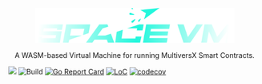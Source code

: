 <p align="center">  
    <picture>
      <source media="(prefers-color-scheme: light)" srcset="https://github.com/raduceuca/mx-chain-vm-go/blob/c33a8319fbf527cc5113158a4d29b1d0ffacc313/.github/spacevm-darmmode.svg">
      <source media="(prefers-color-scheme: dark)" srcset="https://github.com/raduceuca/mx-chain-vm-go/blob/c33a8319fbf527cc5113158a4d29b1d0ffacc313/.github/spacevm-lightmode.svg">
      <img alt="MultiversX SpaceVM" src="https://github.com/raduceuca/mx-chain-vm-go/blob/c33a8319fbf527cc5113158a4d29b1d0ffacc313/.github/spacevm-lightmode.svg" width="397" height="70" style="max-width: 100%;">
    </picture>
</p>
<p align="center">
  A WASM-based Virtual Machine for running MultiversX Smart Contracts.
</p>



[![](https://img.shields.io/badge/made%20by-MultiversX-blue.svg)](http://multiversx.com/)
![Build](https://github.com/multiversx/mx-chain-vm-go/actions/workflows/build-test.yml/badge.svg?branch=master)
[![Go Report Card](https://goreportcard.com/badge/github.com/multiversx/mx-chain-vm-go)](https://goreportcard.com/report/github.com/multiversx/mx-chain-vm-go)
[![LoC](https://tokei.rs/b1/github/multiversx/mx-chain-vm-go?category=code)](https://github.com/multiversx/mx-chain-vm-go)
[![codecov](https://codecov.io/gh/multiversx/mx-chain-vm-go/branch/master/graph/badge.svg?token=MYS5EDASOJ)](https://codecov.io/gh/multiversx/mx-chain-vm-go)
